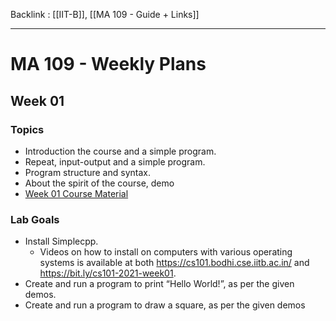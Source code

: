 Backlink : [[IIT-B]], [[MA 109 - Guide + Links]]

---

# MA 109 - Weekly Plans
## Week 01
  ### Topics
   - Introduction the course and a simple program. 
   - Repeat, input-output and a simple program. 
   - Program structure and syntax. 
   - About the spirit of the course, demo
   - [Week 01 Course Material](https://bit.ly/cs101-2021-week01)
 ### Lab Goals
  - Install Simplecpp. 
    - Videos on how to install on computers with various operating systems is available at both https://cs101.bodhi.cse.iitb.ac.in/ and https://bit.ly/cs101-2021-week01. 
  - Create and run a program to print “Hello World!”, as per the given demos. 
  - Create and run a program to draw a square, as per the given demos